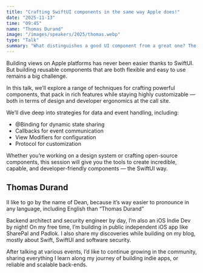 ```yaml
---
title: "Crafting SwiftUI components in the same way Apple does!"
date: "2025-11-13"
time: "09:45"
name: "Thomas Durand"
image: "/images/speakers/2025/thomas.webp"
type: "Talk"
summary: "What distinguishes a good UI component from a great one? The DX — specifically, how intuitive and flexible its public API is. Discover powerful techniques to pass data and events in and out, and allow high customizability while building more reusable and friendly components just like Apple does!"
---
```


Building views on Apple platforms has never been easier thanks to SwiftUI. But building reusable components that are both flexible and easy to use remains a big challenge.

In this talk, we’ll explore a range of techniques for crafting powerful components, that pack in rich features while staying highly customizable — both in terms of design and developer ergonomics at the call site.

We’ll dive deep into strategies for data and event handling, including:

- @Binding for dynamic state sharing
- Callbacks for event communication
- View Modifiers for configuration
- Protocol for customization

Whether you’re working on a design system or crafting open-source components, this session will give you the tools to create incredible, capable, and developer-friendly components — the SwiftUI way.

## Thomas Durand

II like to go by the name of Dean, because it’s way easier to pronounce in any language, including English than “Thomas Durand”

Backend architect and security engineer by day, I’m also an iOS Indie Dev by night! On my free time, I’m building in public independent iOS app like SharePal and Padlok. I also share my discoveries while building on my blog, mostly about Swift, SwiftUI and software security.

After talking at various events, I’d like to continue growing in the community, sharing everything I learn along my journey of building indie apps, or reliable and scalable back-ends.
